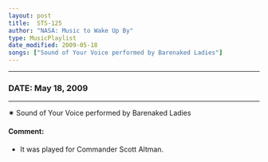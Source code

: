 ```yaml
---
layout: post
title:  STS-125
author: "NASA: Music to Wake Up By"
type: MusicPlaylist
date_modified: 2009-05-18
songs: ["Sound of Your Voice performed by Barenaked Ladies"]
---
```


----
### DATE: May 18, 2009
----
✷ Sound of Your Voice performed by Barenaked Ladies

#### Comment:
* It was played for Commander  Scott Altman.



<br/>
<center>
	<a target="_blank"
	   href="https://twitter.com/intent/tweet?hashtags=Space,NASA,Playlist,NASAWakeupCalls,SpaceProgram&text={{ page.author}}, '{{ page.songs.first }}' {{ page.title }}, {{ page.date | date: '%B %d, %Y' }}. {{ site.url }}{{ page.url }} @nasawakeupcalls">
	   <i class="fab fa-twitter" alt="Tweet this page" style="font-size: 1.3em;"></i>
	</a>
	&nbsp; 	<i class="fas fa-user-astronaut" style="font-size: 1.5em;"></i> &nbsp;
    <a type="amzn" search="'Sound of Your Voice performed by Barenaked Ladies'" category="popular music">
        <i class="fab fa-amazon" style="font-size: 1.3em;"></i>
    </a>
</center>
